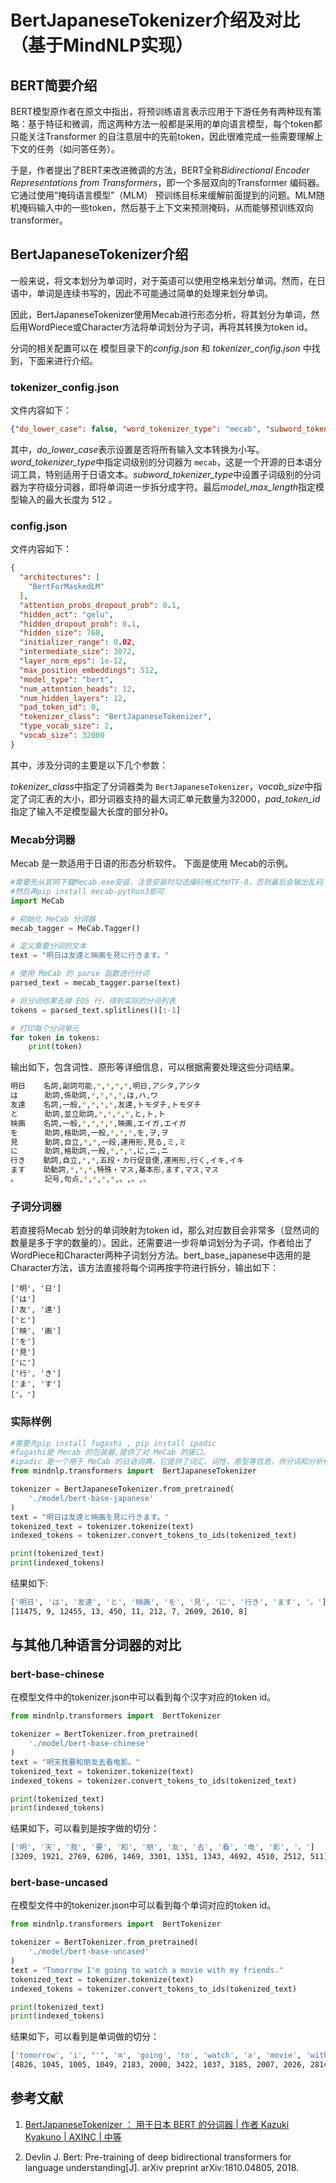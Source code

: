 # BertJapaneseTokenizer介绍及对比（基于MindNLP实现）

## BERT简要介绍

BERT模型原作者在原文中指出，将预训练语言表示应用于下游任务有两种现有策略：基于特征和微调，而这两种方法一般都是采用的单向语言模型，每个token都只能关注Transformer 的自注意层中的先前token，因此很难完成一些需要理解上下文的任务（如问答任务）。

于是，作者提出了BERT来改进微调的方法，BERT全称*Bidirectional Encoder Representations from Transformers*，即一个多层双向的Transformer 编码器。它通过使用“掩码语言模型”（MLM） 预训练目标来缓解前面提到的问题。MLM随机掩码输入中的一些token，然后基于上下文来预测掩码，从而能够预训练双向transformer。

## BertJapaneseTokenizer介绍

一般来说，将文本划分为单词时，对于英语可以使用空格来划分单词。然而，在日语中，单词是连续书写的，因此不可能通过简单的处理来划分单词。

因此，BertJapaneseTokenizer使用Mecab进行形态分析，将其划分为单词，然后用WordPiece或Character方法将单词划分为子词，再将其转换为token id。

分词的相关配置可以在 模型目录下的*config.json* 和 *tokenizer_config.json* 中找到，下面来进行介绍。

### tokenizer_config.json

文件内容如下：

```json
{"do_lower_case": false, "word_tokenizer_type": "mecab", "subword_tokenizer_type": "character", "model_max_length": 512}
```

其中，*do_lower_case*表示设置是否将所有输入文本转换为小写。*word_tokenizer_type*中指定词级别的分词器为 `mecab`，这是一个开源的日本语分词工具，特别适用于日语文本。*subword_tokenizer_type*中设置子词级别的分词器为字符级分词器，即将单词进一步拆分成字符。最后*model_max_length*指定模型输入的最大长度为 512 。

### config.json

文件内容如下：

```json
{
  "architectures": [
    "BertForMaskedLM"
  ],
  "attention_probs_dropout_prob": 0.1,
  "hidden_act": "gelu",
  "hidden_dropout_prob": 0.1,
  "hidden_size": 768,
  "initializer_range": 0.02,
  "intermediate_size": 3072,
  "layer_norm_eps": 1e-12,
  "max_position_embeddings": 512,
  "model_type": "bert",
  "num_attention_heads": 12,
  "num_hidden_layers": 12,
  "pad_token_id": 0,
  "tokenizer_class": "BertJapaneseTokenizer",
  "type_vocab_size": 2,
  "vocab_size": 32000
}
```

其中，涉及分词的主要是以下几个参数：

*tokenizer_class*中指定了分词器类为 `BertJapaneseTokenizer`，*vocab_size*中指定了词汇表的大小，即分词器支持的最大词汇单元数量为32000，*pad_token_id*指定了输入不足模型最大长度的部分补0。

### Mecab分词器

 Mecab 是一款适用于日语的形态分析软件。 下面是使用 Mecab的示例。

```py
#需要先从官网下载Mecab.exe安装，注意安装时勾选编码格式为UTF-8，否则最后会输出乱码
#然后再pip install mecab-python3即可
import MeCab

# 初始化 MeCab 分词器
mecab_tagger = MeCab.Tagger()

# 定义需要分词的文本
text = "明日は友達と映画を見に行きます。"

# 使用 MeCab 的 parse 函数进行分词
parsed_text = mecab_tagger.parse(text)

# 将分词结果去掉 EOS 行，得到实际的分词列表
tokens = parsed_text.splitlines()[:-1]

# 打印每个分词单元
for token in tokens:
    print(token)
```

输出如下，包含词性、原形等详细信息，可以根据需要处理这些分词结果。

```bash
明日    名詞,副詞可能,*,*,*,*,明日,アシタ,アシタ
は      助詞,係助詞,*,*,*,*,は,ハ,ワ
友達    名詞,一般,*,*,*,*,友達,トモダチ,トモダチ
と      助詞,並立助詞,*,*,*,*,と,ト,ト
映画    名詞,一般,*,*,*,*,映画,エイガ,エイガ
を      助詞,格助詞,一般,*,*,*,を,ヲ,ヲ
見      動詞,自立,*,*,一段,連用形,見る,ミ,ミ
に      助詞,格助詞,一般,*,*,*,に,ニ,ニ
行き    動詞,自立,*,*,五段・カ行促音便,連用形,行く,イキ,イキ
ます    助動詞,*,*,*,特殊・マス,基本形,ます,マス,マス
。      記号,句点,*,*,*,*,。,。,。
```

### 子词分词器

若直接将Mecab 划分的单词映射为token id，那么对应数目会非常多（显然词的数量是多于字的数量的）。因此，还需要进一步将单词划分为子词，作者给出了WordPiece和Character两种子词划分方法。bert_base_japanese中选用的是Character方法，该方法直接将每个词再按字符进行拆分，输出如下：

```
['明', '日']
['は']
['友', '達']
['と']
['映', '画']
['を']
['見']
['に']
['行', 'き']
['ま', 'す']
['。']
```

### 实际样例

```py
#需要先pip install fugashi , pip install ipadic
#fugashi是 Mecab 的包装器,提供了对 MeCab 的接口。
#ipadic 是一个用于 MeCab 的日语词典，它提供了词汇、词性、原型等信息，供分词和分析使用。
from mindnlp.transformers import  BertJapaneseTokenizer

tokenizer = BertJapaneseTokenizer.from_pretrained(
    './model/bert-base-japanese'
)
text = "明日は友達と映画を見に行きます。"
tokenized_text = tokenizer.tokenize(text)
indexed_tokens = tokenizer.convert_tokens_to_ids(tokenized_text)

print(tokenized_text)
print(indexed_tokens)
```

结果如下:

```bash
['明日', 'は', '友達', 'と', '映画', 'を', '見', 'に', '行き', 'ます', '。']  
[11475, 9, 12455, 13, 450, 11, 212, 7, 2609, 2610, 8]
```

## 与其他几种语言分词器的对比

### bert-base-chinese

在模型文件中的tokenizer.json中可以看到每个汉字对应的token id。

```py
from mindnlp.transformers import  BertTokenizer

tokenizer = BertTokenizer.from_pretrained(
    './model/bert-base-chinese'
)
text = "明天我要和朋友去看电影。"
tokenized_text = tokenizer.tokenize(text)
indexed_tokens = tokenizer.convert_tokens_to_ids(tokenized_text)

print(tokenized_text)
print(indexed_tokens)
```

结果如下，可以看到是按字做的切分：

```bash
['明', '天', '我', '要', '和', '朋', '友', '去', '看', '电', '影', '。']
[3209, 1921, 2769, 6206, 1469, 3301, 1351, 1343, 4692, 4510, 2512, 511]
```

### bert-base-uncased

在模型文件中的tokenizer.json中可以看到每个单词对应的token id。

```python
from mindnlp.transformers import  BertTokenizer

tokenizer = BertTokenizer.from_pretrained(
    './model/bert-base-uncased'
)
text = "Tomorrow I'm going to watch a movie with my friends."
tokenized_text = tokenizer.tokenize(text)
indexed_tokens = tokenizer.convert_tokens_to_ids(tokenized_text)

print(tokenized_text)
print(indexed_tokens)
```

结果如下，可以看到是单词做的切分：

```bash
['tomorrow', 'i', "'", 'm', 'going', 'to', 'watch', 'a', 'movie', 'with', 'my', 'friends', '.']
[4826, 1045, 1005, 1049, 2183, 2000, 3422, 1037, 3185, 2007, 2026, 2814, 1012]
```

## 参考文献

1. [BertJapaneseTokenizer ： 用于日本 BERT 的分词器 | 作者 Kazuki Kyakuno | AXINC | 中等](https://medium.com/axinc/bertjapanesetokenizer-日本語bert向けトークナイザ-7b54120aa245)

2. Devlin J. Bert: Pre-training of deep bidirectional transformers for language understanding[J]. arXiv preprint arXiv:1810.04805, 2018.
